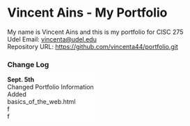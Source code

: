 # Vincent Ains - My Portfolio
My name is Vincent Ains and this is my portfolio for CISC 275 <br>
Udel Email: vincenta@udel.edu <br>
Repository URL: <a href="https://github.com/vincenta44/portfolio.git">https://github.com/vincenta44/portfolio.git</a> 
<style>
  .log {
        background-color: rgba(255, 255, 255, 0.829);
        width: 40%;
        height: 100px;
        overflow: scroll;
      }
</style>

<h3> Change Log </h3>
<div class="log">
<strong>Sept. 5th</strong>
  <br>Changed Portfolio Information
  <br>Added basics_of_the_web.html
  <br>f
  <br>f
  <br>d
  <br>f
  
</div>
